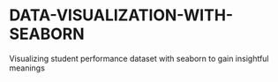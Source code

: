 # DATA-VISUALIZATION-WITH-SEABORN
Visualizing student performance dataset with seaborn to gain insightful meanings

